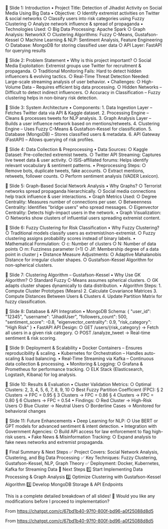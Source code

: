 

📌 Slide 1: Introduction
	• Project Title: Detection of Jihadist Activity on Social Media Using Big Data
	• Objective: 
		○ Identify extremist activities on Twitter & social networks
		○ Classify users into risk categories using Fuzzy Clustering
		○ Analyze network influence & spread of propaganda
	• Technologies Used: 
		○ Big Data Processing: Apache Spark
		○ Graph Analysis: NetworkX
		○ Clustering Algorithms: Fuzzy C-Means, Gustafson-Kessel
		○ Machine Learning & NLP: Sentiment Analysis, Feature Engineering
		○ Database: MongoDB for storing classified user data
		○ API Layer: FastAPI for querying results

📌 Slide 2: Problem Statement
	• Why is this project important? 
		○ Social Media Exploitation: Extremist groups use Twitter for recruitment & propaganda.
		○ Traditional Monitoring Fails: Hard to detect hidden influencers & evolving tactics.
		○ Real-Time Threat Detection Needed: Large-scale streaming analysis of user behavior.
	• Challenges: 
		○ High-Volume Data – Requires efficient big data processing.
		○ Hidden Networks – Difficult to detect indirect influencers.
		○ Accuracy in Classification – Fuzzy clustering helps in non-binary risk detection.

📌 Slide 3: System Architecture
	• Components: 
		1. Data Ingestion Layer – Fetches Twitter data via API & Kaggle dataset.
		2. Processing Engine – Cleans & processes tweets for NLP analysis.
		3. Graph Analysis Layer – Builds a user influence network based on mentions/retweets.
		4. Clustering Engine – Uses Fuzzy C-Means & Gustafson-Kessel for classification.
		5. Database (MongoDB) – Stores classified users & metadata.
		6. API Gateway (FastAPI) – Allows querying of risk profiles.

📌 Slide 4: Data Collection & Preprocessing
	• Data Sources: 
		○ Kaggle Dataset: Pre-collected extremist tweets.
		○ Twitter API Streaming: Captures live tweet data & user activity.
		○ ISIS-affiliated forums: Helps identify relevant vocabulary & sentiment patterns.
	• Preprocessing Steps: 
		○ Remove bots, duplicate tweets, fake accounts.
		○ Extract mentions, retweets, follower counts.
		○ Perform sentiment analysis (VADER Lexicon).

📌 Slide 5: Graph-Based Social Network Analysis
	• Why Graphs? 
		○ Terrorist networks spread propaganda hierarchically.
		○ Social media connections help track influence & user interactions.
	• Graph Metrics Used: 
		○ Degree Centrality: Measures number of connections per user.
		○ Betweenness Centrality: Identifies "bridge users" who spread messages.
		○ Eigenvector Centrality: Detects high-impact users in the network.
	• Graph Visualization: 
		○ Networks show clusters of influential users spreading extremist content.

📌 Slide 6: Fuzzy Clustering for Risk Classification
	• Why Fuzzy Clustering? 
		○ Traditional models classify users as extremist/non-extremist.
		○ Fuzzy clustering assigns probability scores instead of binary labels.
	• Mathematical Formulation: 
		○ c: Number of clusters
		○ N: Number of data points
		○ m: Fuzziness parameter (>1)
		○ Jif: Membership degree of a data point in cluster j
	• Distance Measure Adjustments: 
		○ Adaptive Mahalanobis Distance for irregular cluster shapes.
		○ Gustafson-Kessel Algorithm for non-spherical clusters.

📌 Slide 7: Clustering Algorithm – Gustafson-Kessel
	• Why Use GK Algorithm? 
		○ Standard Fuzzy C-Means assumes spherical clusters.
		○ GK adapts cluster shapes dynamically to data distribution.
	• Algorithm Steps: 
		1. Compute Cluster Prototypes (Means)
		2. Calculate Covariance Matrices
		3. Compute Distances Between Users & Clusters
		4. Update Partition Matrix for fuzzy classification.

📌 Slide 8: Database & API Integration
	• MongoDB Schema: 
{
  "user_id": "12345",
  "username": "JihadiUser",
  "followers_count": 500,
  "sentiment_score": -0.8,
  "eigenvector_centrality": 0.9,
  "risk_category": "High Risk"
}
	• FastAPI API Design: 
		○ GET /users/{risk_category} → Fetch all users in a given risk category.
		○ POST /analyze_tweet → Real-time sentiment & risk scoring.

📌 Slide 9: Deployment & Scalability
	• Docker Containers – Ensures reproducibility & scaling.
	• Kubernetes for Orchestration – Handles auto-scaling & load balancing.
	• Real-Time Streaming via Kafka – Continuous data collection & processing.
	• Monitoring & Logging: 
		○ Grafana & Prometheus for performance tracking.
		○ ELK Stack (Elasticsearch, Logstash, Kibana) for log analysis.

📌 Slide 10: Results & Evaluation
	• Cluster Validation Metrics: 
		○ Optimal Clusters: 2, 3, 4, 5, 6, 7, 8, 9, 10
		○ Best Fuzzy Partition Coefficient (FPC): 
			§ 2 Clusters → FPC = 0.95
			§ 3 Clusters → FPC = 0.86
			§ 4 Clusters → FPC = 0.80
			§ 6 Clusters → FPC = 0.54
	• Findings: 
		○ Red Cluster → High-Risk Users
		○ Blue Cluster → Neutral Users
		○ Borderline Cases → Monitored for behavioral changes

📌 Slide 11: Future Enhancements
	• Deep Learning for NLP: 
		○ Use BERT or GPT models for advanced sentiment & intent detection.
	• Integration with Government Agencies: 
		○ Build API access for law enforcement to flag high-risk users.
	• Fake News & Misinformation Tracking: 
		○ Expand analysis to fake news networks and extremist propaganda.

📌 Final Summary & Next Steps
✅ Project Covers: Social Network Analysis, Clustering, and Big Data Processing
✅ Key Techniques: Fuzzy Clustering, Gustafson-Kessel, NLP, Graph Theory
✅ Deployment: Docker, Kubernetes, Kafka for Streaming Data
🚀 Next Steps
1️⃣ Start Implementing Data Processing & Graph Analysis
2️⃣ Optimize Clustering with Gustafson-Kessel Algorithm
3️⃣ Develop MongoDB Storage & API Endpoints

This is a complete detailed breakdown of all slides! 🚀
Would you like any modifications before I proceed to implementation?

From <https://chatgpt.com/c/67bd1b40-97f0-800f-bd96-a0f25088d8d5> 


From <https://chatgpt.com/c/67bd1b40-97f0-800f-bd96-a0f25088d8d5> 

